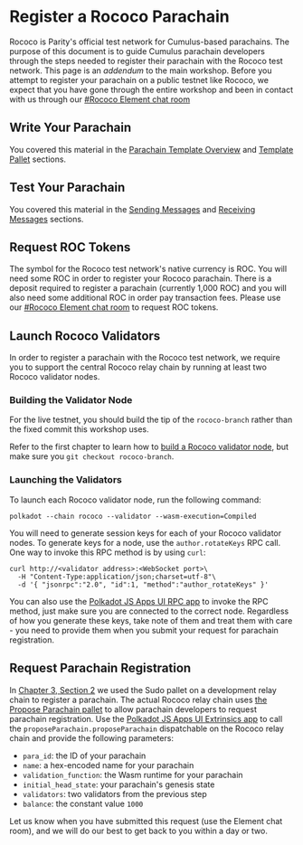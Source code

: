 # Register a Rococo Parachain

Rococo is Parity's official test network for Cumulus-based parachains. The purpose of this document
is to guide Cumulus parachain developers through the steps needed to register their parachain with
the Rococo test network. This page is an _addendum_ to the main workshop. Before you attempt to
register your parachain on a public testnet like Rococo, we expect that you have gone through the
entire workshop and been in contact with us through our
[#Rococo Element chat room](https://app.element.io/#/room/!WuksvCDImqYSxvNmua:matrix.parity.io?via=matrix.org)

## Write Your Parachain

You covered this material in the [Parachain Template Overview](../5-develop/1-template-overview.md)
and [Template Pallet](../5-develop/3-template-pallet.md) sections.

## Test Your Parachain

You covered this material in the [Sending Messages](../5-develop/4-sending-messages.md) and
[Receiving Messages](../5-develop/5-receiving-messages.md) sections.

## Request ROC Tokens

The symbol for the Rococo test network's native currency is ROC. You will need some ROC in order to
register your Rococo parachain. There is a deposit required to register a parachain (currently 1,000
ROC) and you will also need some additional ROC in order pay transaction fees. Please use our
[#Rococo Element chat room](https://app.element.io/#/room/!WuksvCDImqYSxvNmua:matrix.parity.io?via=matrix.org)
to request ROC tokens.

## Launch Rococo Validators

In order to register a parachain with the Rococo test network, we require you to support the central
Rococo relay chain by running at least two Rococo validator nodes.

### Building the Validator Node

For the live testnet, you should build the tip of the `rococo-branch` rather than the fixed commit
this workshop uses.

Refer to the first chapter to learn how to
[build a Rococo validator node](../1-prep/1-compiling.md#building-a-relay-chain-node), but make sure
you `git checkout rococo-branch`.

### Launching the Validators

To launch each Rococo validator node, run the following command:

```shell
polkadot --chain rococo --validator --wasm-execution=Compiled
```

You will need to generate session keys for each of your Rococo validator nodes. To generate keys for
a node, use the `author.rotateKeys` RPC call. One way to invoke this RPC method is by using `curl`:

```shell
curl http://<validator address>:<WebSocket port>\
  -H "Content-Type:application/json;charset=utf-8"\
  -d '{ "jsonrpc":"2.0", "id":1, "method":"author_rotateKeys" }'
```

You can also use the [Polkadot JS Apps UI RPC app](https://polkadot.js.org/apps/#/rpc) to invoke the
RPC method, just make sure you are connected to the correct node. Regardless of how you generate
these keys, take note of them and treat them with care - you need to provide them when you submit
your request for parachain registration.

## Request Parachain Registration

In [Chapter 3, Section 2](../3-parachains/2-register.md) we used the Sudo pallet on a development
relay chain to register a parachain. The actual Rococo relay chain uses
[the Propose Parachain pallet](https://github.com/paritytech/polkadot/blob/rococo-branch/runtime/rococo/src/propose_parachain.rs)
to allow parachain developers to request parachain registration. Use the
[Polkadot JS Apps UI Extrinsics app](https://polkadot.js.org/apps/#/extrinsics?rpc=wss://rococo-rpc.polkadot.io)
to call the `proposeParachain.proposeParachain` dispatchable on the Rococo relay chain and provide
the following parameters:

- `para_id`: the ID of your parachain
- `name`: a hex-encoded name for your parachain
- `validation_function`: the Wasm runtime for your parachain
- `initial_head_state`: your parachain's genesis state
- `validators`: two validators from the previous step
- `balance`: the constant value `1000`

Let us know when you have submitted this request (use the Element chat room), and we will do our
best to get back to you within a day or two.
